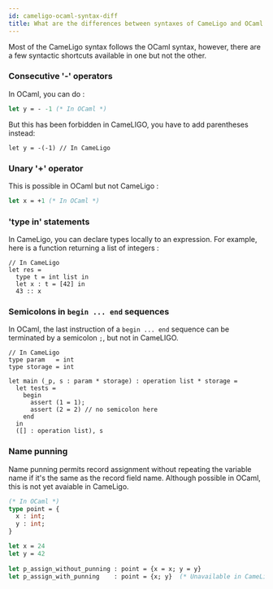 ```yaml
---
id: cameligo-ocaml-syntax-diff
title: What are the differences between syntaxes of CameLigo and OCaml ?
---
```


Most of the CameLigo syntax follows the OCaml syntax, however, there are a few syntactic shortcuts available in one but not the other.

### Consecutive '-' operators

In OCaml, you can do :

```ocaml
let y = - -1 (* In OCaml *)
```
But this has been forbidden in CameLIGO, you have to add parentheses instead:

```cameligo
let y = -(-1) // In CameLigo
```

### Unary '+' operator

This is possible in OCaml but not CameLigo :

```ocaml
let x = +1 (* In OCaml *)
```

### 'type in' statements

In CameLigo, you can declare types locally to an expression.
For example, here is a function returning a list of integers :

```cameligo
// In CameLigo
let res = 
  type t = int list in
  let x : t = [42] in
  43 :: x
```

### Semicolons in `begin ... end` sequences

In OCaml, the last instruction of a `begin ... end` sequence can be terminated by a semicolon `;`, but not in CameLIGO.

```cameligo
// In CameLigo
type param   = int
type storage = int

let main (_p, s : param * storage) : operation list * storage =
  let tests =
    begin
      assert (1 = 1);
      assert (2 = 2) // no semicolon here
    end
  in
  ([] : operation list), s
```

### Name punning

Name punning permits record assignment without repeating the variable name if it's the same as the record field name.
Although possible in OCaml, this is not yet avaiable in CameLigo.

```ocaml
(* In OCaml *)
type point = {
  x : int;
  y : int;
}

let x = 24
let y = 42
  
let p_assign_without_punning : point = {x = x; y = y}
let p_assign_with_punning    : point = {x; y}  (* Unavailable in CameLigo *)
```
